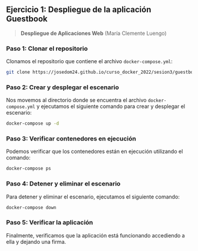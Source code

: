 
## Ejercicio 1: Despliegue de la aplicación Guestbook


> **Despliegue de Aplicaciones Web** (María Clemente Luengo)

### Paso 1: Clonar el repositorio

Clonamos el repositorio que contiene el archivo `docker-compose.yml`:

```bash
git clone https://josedom24.github.io/curso_docker_2022/sesion3/guestbook.html
```

### Paso 2: Crear y desplegar el escenario

Nos movemos al directorio donde se encuentra el archivo `docker-compose.yml` y ejecutamos el siguiente comando para crear y desplegar el escenario:

```bash
docker-compose up -d
```

### Paso 3: Verificar contenedores en ejecución

Podemos verificar que los contenedores están en ejecución utilizando el comando:

```bash
docker-compose ps
```

### Paso 4: Detener y eliminar el escenario

Para detener y eliminar el escenario, ejecutamos el siguiente comando:

```bash
docker-compose down
```

### Paso 5: Verificar la aplicación

Finalmente, verificamos que la aplicación está funcionando accediendo a ella y dejando una firma.

